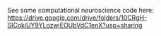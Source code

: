 See some computational neuroscience code here: https://drive.google.com/drive/folders/10CRgH-SICokiUY9YLozwjEOUbVdC1enX?usp=sharing

